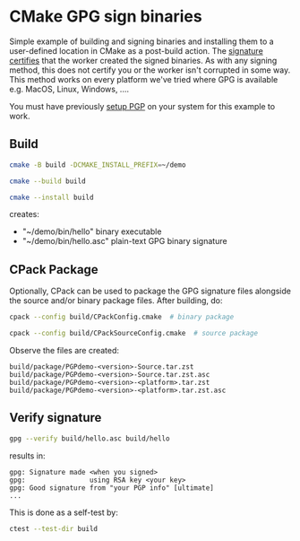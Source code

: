 # CMake GPG sign binaries

Simple example of building and signing binaries and installing them to a user-defined location in CMake as a post-build action.
The
[signature certifies](https://en.wikipedia.org/wiki/Pretty_Good_Privacy#Digital_signatures)
that the worker created the signed binaries.
As with any signing method, this does not certify you or the worker isn't corrupted in some way.
This method works on every platform we've tried where GPG is available e.g. MacOS, Linux, Windows, ....

You must have previously
[setup PGP](https://www.scivision.dev/github-pgp-signed-verified-commit/)
on your system for this example to work.

## Build

```sh
cmake -B build -DCMAKE_INSTALL_PREFIX=~/demo

cmake --build build

cmake --install build
```

creates:

* "~/demo/bin/hello" binary executable
* "~/demo/bin/hello.asc" plain-text GPG binary signature

## CPack Package

Optionally, CPack can be used to package the GPG signature files alongside the source and/or binary package files.
After building, do:

```sh
cpack --config build/CPackConfig.cmake  # binary package

cpack --config build/CPackSourceConfig.cmake  # source package
```

Observe the files are created:

```
build/package/PGPdemo-<version>-Source.tar.zst
build/package/PGPdemo-<version>-Source.tar.zst.asc
build/package/PGPdemo-<version>-<platform>.tar.zst
build/package/PGPdemo-<version>-<platform>.tar.zst.asc
```

## Verify signature

```sh
gpg --verify build/hello.asc build/hello
```

results in:

```
gpg: Signature made <when you signed>
gpg:                using RSA key <your key>
gpg: Good signature from "your PGP info" [ultimate]
...
```

This is done as a self-test by:

```sh
ctest --test-dir build
```
